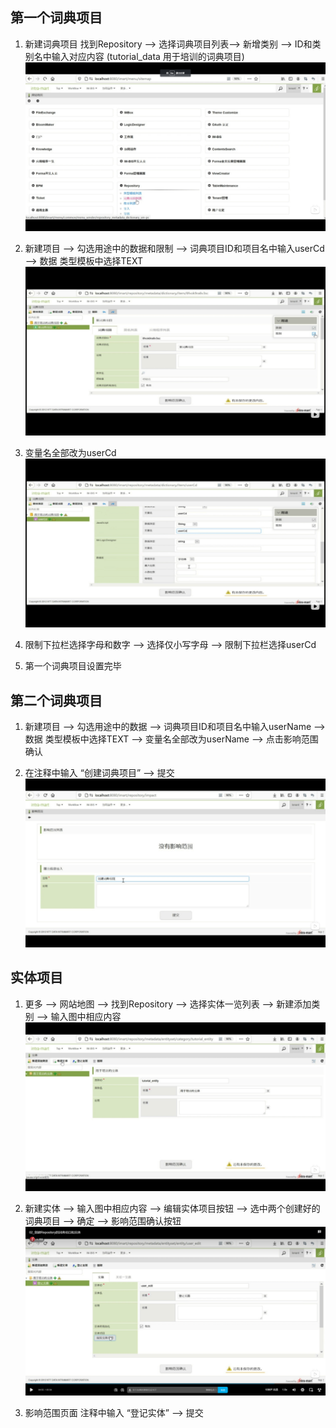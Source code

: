 ## 第一个词典项目
1. 新建词典项目
找到Repository --> 选择词典项目列表--> 新增类别 --> ID和类别名中输入对应内容 (tutorial_data  用于培训的词典项目)
 ![新建词典项目](pictures/e9247864cc1d28bff2fa6be0c82536d.png)  

2. 新建项目 --> 勾选用途中的数据和限制 --> 词典项目ID和项目名中输入userCd --> 数据 类型模板中选择TEXT  
 ![新建项目](pictures/6d9d691191141967c681985c0f183af.png)  

3. 变量名全部改为userCd
 ![变量名](pictures/b058ac26b93517f703ef246b4f72855.png)  

4. 限制下拉栏选择字母和数字 --> 选择仅小写字母 -->  限制下拉栏选择userCd
 
5. 第一个词典项目设置完毕

## 第二个词典项目
1. 新建项目 --> 勾选用途中的数据 --> 词典项目ID和项目名中输入userName --> 数据 类型模板中选择TEXT  --> 变量名全部改为userName --> 点击影响范围确认 

2. 在注释中输入 “创建词典项目” --> 提交
 ![注释](pictures/08ab425a716346347f39ed97ca0b69c.png) 

## 实体项目
1. 更多 --> 网站地图 --> 找到Repository --> 选择实体一览列表 --> 新建添加类别 --> 输入图中相应内容
 ![实体项目](pictures/b515f5a131d304e5074345a14a73780.png) 

2.  新建实体 --> 输入图中相应内容 --> 编辑实体项目按钮 --> 选中两个创建好的词典项目 --> 确定 --> 影响范围确认按钮
 ![新建实体](pictures/ec979cde92dea3ffb913c87d9e6738e.png) 

3. 影响范围页面
注释中输入 “登记实体” --> 提交
